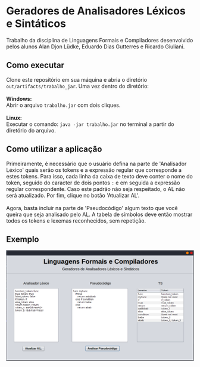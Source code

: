 # Geradores de Analisadores Léxicos e Sintáticos
Trabalho da disciplina de Linguagens Formais e Compiladores desenvolvido pelos alunos Alan Djon Lüdke, Eduardo Dias Gutterres e Ricardo Giuliani.
## Como executar
Clone este repositório em sua máquina  e abria o diretório ``out/artifacts/trabalho_jar``. Uma vez dentro do diretório: <br><br>
<b>Windows:</b> <br>
Abrir o arquivo ``trabalho.jar`` com dois cliques. <br> <br>
<b>Linux:</b> <br>
Executar o comando: ``java -jar trabalho.jar`` no terminal a partir do diretório do arquivo.

## Como utilizar a aplicação

Primeiramente, é necessário que o usuário defina na parte de 'Analisador Léxico' quais serão os tokens e a expressão regular que corresponde a estes tokens.
Para isso, cada linha da caixa de texto deve conter o nome do token, seguido do caracter de dois pontos ``:`` e em seguida a expressão regular correspondente.
Caso este padrão não seja respeitado, o AL não será atualizado. Por fim, clique no botão 'Atualizar AL'.
<br><br>
Agora, basta incluir na parte de 'Pseudocódigo' algum texto que você queira que seja analisado pelo AL. A tabela de símbolos deve então mostrar todos os tokens e lexemas reconhecidos, sem repetição.

## Exemplo

![image](src/main/resources/Exemplo.png)